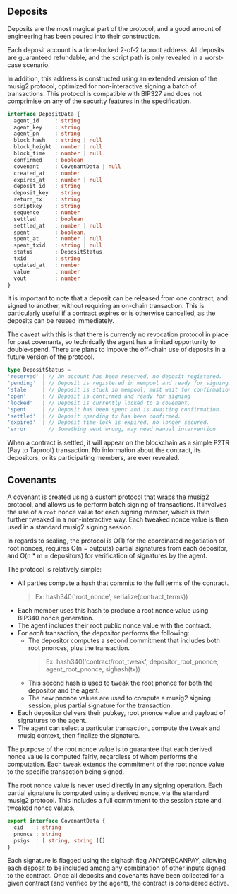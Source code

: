 ## Deposits

Deposits are the most magical part of the protocol, and a good amount of engineering has been poured into their construction.

Each deposit account is a time-locked 2-of-2 taproot address. All deposits are guaranteed refundable, and the script path is only revealed in a worst-case scenario.

In addition, this address is constructed using an extended version of the musig2 protocol, optimized for non-interactive signing a batch of transactions. This protocol is compatible with BIP327 and does not comprimise on any of the security features in the specification.

```ts
interface DepositData {
  agent_id     : string
  agent_key    : string
  agent_pn     : string
  block_hash   : string | null
  block_height : number | null
  block_time   : number | null
  confirmed    : boolean
  covenant     : CovenantData | null
  created_at   : number
  expires_at   : number | null
  deposit_id   : string
  deposit_key  : string
  return_tx    : string
  scriptkey    : string
  sequence     : number
  settled      : boolean
  settled_at   : number | null
  spent        : boolean,
  spent_at     : number | null
  spent_txid   : string | null
  status       : DepositStatus
  txid         : string
  updated_at   : number
  value        : number
  vout         : number
}
```

It is important to note that a deposit can be released from one contract, and signed to another, without requiring an on-chain transaction. This is particularly useful if a contract expires or is otherwise cancelled, as the deposits can be reused immediately.

The caveat with this is that there is currently no revocation protocol in place for past covenants, so technically the agent has a limited opportunity to double-spend. There are plans to impove the off-chain use of deposits in a future version of the protocol.

```ts
type DepositStatus =
'reserved' | // An account has been reserved, no deposit registered.
'pending'  | // Deposit is registered in mempool and ready for signing.
'stale'    | // Deposit is stuck in mempool, must wait for confirmation.
'open'     | // Deposit is confirmed and ready for signing
'locked'   | // Deposit is currently locked to a covenant.
'spent'    | // Deposit has been spent and is awaiting confirmation.
'settled'  | // Deposit spending tx has been confirmed.
'expired'  | // Deposit time-lock is expired, no longer secured.
'error'      // Something went wrong, may need manual intervention.
```

When a contract is settled, it will appear on the blockchain as a simple P2TR (Pay to Taproot) transaction. No information about the contract, its depositors, or its participating members, are ever revealed.

## Covenants

A covenant is created using a custom protocol that wraps the musig2 protocol, and allows us to perform batch signing of transactions. It involves the use of a `root` nonce value for each signing member, which is then further tweaked in a non-interactive way. Each tweaked nonce value is then used in a standard musig2 signing session.

In regards to scaling, the protocol is O(1) for the coordinated negotiation of root nonces, requires O(n = outputs) partial signatures from each depositor, and O(n * m = depositors) for verification of signatures by the agent.

The protocol is relatively simple:

* All parties compute a hash that commits to the full terms of the contract.
  > Ex: hash340('root_nonce', serialize(contract_terms))
* Each member uses this hash to produce a root nonce value using BIP340 nonce generation.
* The agent includes their root public nonce value with the contract.
* For _each_ transaction, the depositor performs the following:
  - The depositor computes a second commitment that includes both root pnonces, plus the transaction.
    > Ex: hash340('contract/root_tweak', depositor_root_pnonce, agent_root_pnonce, sighash(tx))
  - This second hash is used to tweak the root pnonce for both the depositor and the agent.
  - The new pnonce values are used to compute a musig2 signing session, plus partial signature for the transaction.
* Each depositor delivers their pubkey, root pnonce value and payload of signatures to the agent.
* The agent can select a particular transaction, compute the tweak and musig context, then finalize the signature.

The purpose of the root nonce value is to guarantee that each derived nonce value is computed fairly, regardless of whom performs the computation. Each tweak extends the commitment of the root nonce value to the specific transaction being signed.

The root nonce value is never used directly in any signing operation. Each partial signature is computed using a derived nonce, via the standard musig2 protocol. This includes a full commitment to the session state and tweaked nonce values.

```ts
export interface CovenantData {
  cid    : string
  pnonce : string
  psigs  : [ string, string ][]
}
```

Each signature is flagged using the sighash flag ANYONECANPAY, allowing each deposit to be included among any combination of other inputs signed to the contract. Once all deposits and covenants have been collected for a given contract (and verified by the agent), the contract is considered active.
